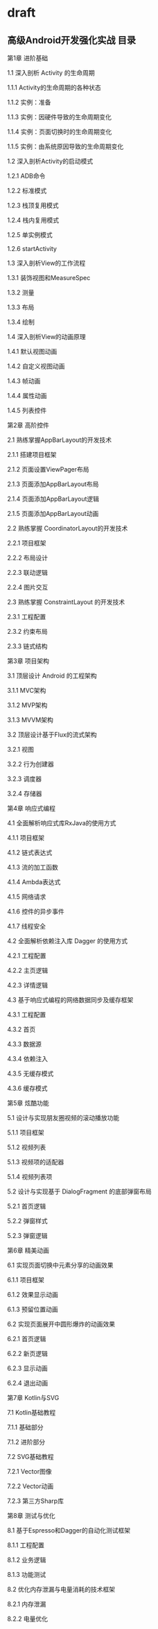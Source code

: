 # draft



## 高级Android开发强化实战 目录

第1章 进阶基础

1.1 深入剖析 Activity 的生命周期

1.1.1 Activity的生命周期的各种状态

1.1.2 实例：准备

1.1.3 实例：因硬件导致的生命周期变化

1.1.4 实例：页面切换时的生命周期变化

1.1.5 实例：由系统原因导致的生命周期变化

1.2 深入剖析Activity的启动模式

1.2.1 ADB命令

1.2.2 标准模式

1.2.3 栈顶复用模式

1.2.4 栈内复用模式

1.2.5 单实例模式

1.2.6 startActivity

1.3 深入剖析View的工作流程

1.3.1 装饰视图和MeasureSpec

1.3.2 测量

1.3.3 布局

1.3.4 绘制

1.4 深入剖析View的动画原理

1.4.1 默认视图动画

1.4.2 自定义视图动画

1.4.3 帧动画

1.4.4 属性动画

1.4.5 列表控件

第2章 高阶控件

2.1 熟练掌握AppBarLayout的开发技术

2.1.1 搭建项目框架

2.1.2 页面设置ViewPager布局

2.1.3 页面添加AppBarLayout布局

2.1.4 页面添加AppBarLayout逻辑

2.1.5 页面添加AppBarLayout动画

2.2 熟练掌握 CoordinatorLayout的开发技术

2.2.1 项目框架

2.2.2 布局设计

2.2.3 联动逻辑

2.2.4 图片交互

2.3 熟练掌握 ConstraintLayout 的开发技术

2.3.1 工程配置

2.3.2 约束布局

2.3.3 链式结构

第3章 项目架构

3.1 顶层设计 Android 的工程架构

3.1.1 MVC架构

3.1.2 MVP架构

3.1.3 MVVM架构

3.2 顶层设计基于Flux的流式架构

3.2.1 视图

3.2.2 行为创建器

3.2.3 调度器

3.2.4 存储器

第4章 响应式编程

4.1 全面解析响应式库RxJava的使用方式

4.1.1 项目框架

4.1.2 链式表达式

4.1.3 流的加工函数

4.1.4 Ambda表达式

4.1.5 网络请求

4.1.6 控件的异步事件

4.1.7 线程安全

4.2 全面解析依赖注入库 Dagger 的使用方式

4.2.1 工程配置

4.2.2 主页逻辑

4.2.3 详情逻辑

4.3 基于响应式编程的网络数据同步及缓存框架

4.3.1 工程配置

4.3.2 首页

4.3.3 数据源

4.3.4 依赖注入

4.3.5 无缓存模式

4.3.6 缓存模式

第5章 炫酷功能

5.1 设计与实现朋友圈视频的滚动播放功能

5.1.1 项目框架

5.1.2 视频列表

5.1.3 视频项的适配器

5.1.4 视频列表项

5.2 设计与实现基于 DialogFragment 的底部弹窗布局

5.2.1 首页逻辑

5.2.2 弹窗样式

5.2.3 弹窗逻辑

第6章 精美动画

6.1 实现页面切换中元素分享的动画效果

6.1.1 项目框架

6.1.2 效果显示动画

6.1.3 预留位置动画

6.2 实现页面展开中圆形爆炸的动画效果

6.2.1 首页逻辑

6.2.2 新页逻辑

6.2.3 显示动画

6.2.4 退出动画

第7章 Kotlin与SVG

7.1 Kotlin基础教程

7.1.1 基础部分

7.1.2 进阶部分

7.2 SVG基础教程

7.2.1 Vector图像

7.2.2 Vector动画

7.2.3 第三方Sharp库

第8章 测试与优化

8.1 基于Espresso和Dagger的自动化测试框架

8.1.1 工程配置

8.1.2 业务逻辑

8.1.3 功能测试

8.2 优化内存泄漏与电量消耗的技术框架

8.2.1 内存泄漏

8.2.2 电量优化

